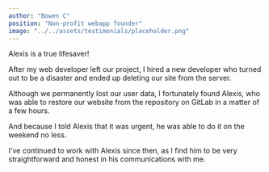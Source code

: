 ```yaml
---
author: "Bowen C"
position: "Non-profit webapp founder"
image: "../../assets/testimonials/placeholder.png"
---
```


Alexis is a true lifesaver!

After my web developer left our project, I hired a new developer who turned out to be a disaster and ended up deleting our site from the server.

Although we permanently lost our user data, I fortunately found Alexis, who was able to restore our website from the repository on GitLab in a matter of a few hours.

And because I told Alexis that it was urgent, he was able to do it on the weekend no less.

I've continued to work with Alexis since then, as I find him to be very straightforward and honest in his communications with me.

